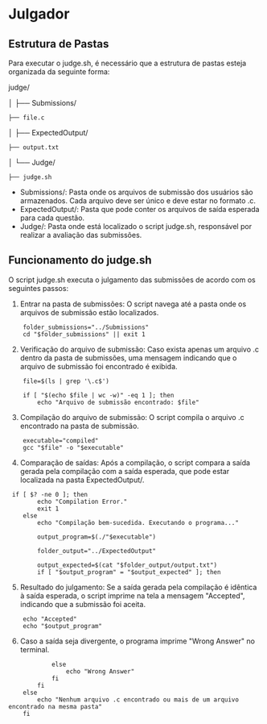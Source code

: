 # Julgador

## Estrutura de Pastas

Para executar o judge.sh, é necessário que a estrutura de pastas esteja organizada da seguinte forma:

judge/

│
├── Submissions/

    ├── file.c
│
├── ExpectedOutput/

    ├── output.txt
│
└── Judge/

    ├── judge.sh

- Submissions/: Pasta onde os arquivos de submissão dos usuários são armazenados. Cada arquivo deve ser único e deve estar no formato .c.
- ExpectedOutput/: Pasta que pode conter os arquivos de saída esperada para cada questão.
- Judge/: Pasta onde está localizado o script judge.sh, responsável por realizar a avaliação das submissões.

## Funcionamento do judge.sh
O script judge.sh executa o julgamento das submissões de acordo com os seguintes passos:

1. Entrar na pasta de submissões: O script navega até a pasta onde os arquivos de submissão estão localizados.
```
    folder_submissions="../Submissions"
    cd "$folder_submissions" || exit 1
```
2. Verificação do arquivo de submissão: Caso exista apenas um arquivo .c dentro da pasta de submissões, uma mensagem indicando que o arquivo de submissão foi encontrado é exibida.
```
    file=$(ls | grep '\.c$')

    if [ "$(echo $file | wc -w)" -eq 1 ]; then
        echo "Arquivo de submissão encontrado: $file"
```
3. Compilação do arquivo de submissão: O script compila o arquivo .c encontrado na pasta de submissão.
```
    executable="compiled"
    gcc "$file" -o "$executable"
```
4. Comparação de saídas: Após a compilação, o script compara a saída gerada pela compilação com a saída esperada, que pode estar localizada na pasta ExpectedOutput/.
```
 if [ $? -ne 0 ]; then
        echo "Compilation Error."
        exit 1
    else
        echo "Compilação bem-sucedida. Executando o programa..."
        
        output_program=$(./"$executable")

        folder_output="../ExpectedOutput"

        output_expected=$(cat "$folder_output/output.txt")
        if [ "$output_program" = "$output_expected" ]; then
```
5. Resultado do julgamento: Se a saída gerada pela compilação é idêntica à saída esperada, o script imprime na tela a mensagem "Accepted", indicando que a submissão foi aceita.
```
    echo "Accepted"
    echo "$output_program"
```
6. Caso a saída seja divergente, o programa imprime "Wrong Answer" no terminal.
```
            else
                echo "Wrong Answer"
            fi
        fi
    else
        echo "Nenhum arquivo .c encontrado ou mais de um arquivo encontrado na mesma pasta"
    fi
```
